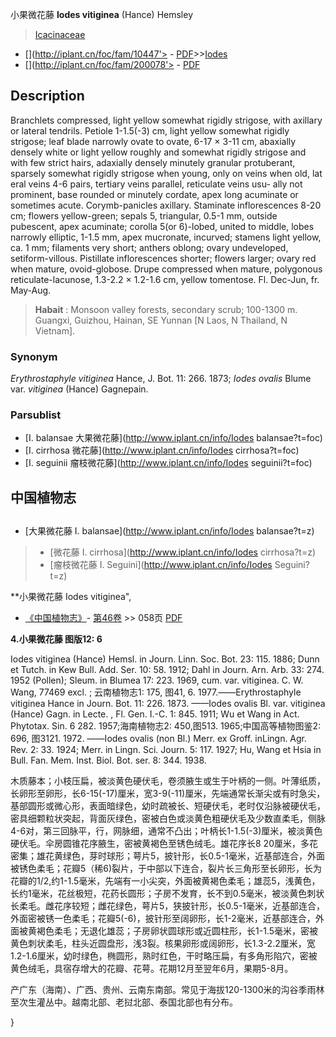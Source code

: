 小果微花藤 **Iodes vitiginea** (Hance) Hemsley

> [Icacinaceae](http://www.iplant.cn/info/Icacinaceae?t=foc)
* [](http://iplant.cn/foc/fam/10447'> - [PDF](http://iplant.cn/foc/pdf/Icacinaceae.pdf)>>[Iodes](http://www.iplant.cn/info/Iodes?t=foc)
* [](http://iplant.cn/foc/fam/200078'> - [PDF](http://www.iplant.cn/foc/pdf/Iodes.pdf)

## Description

Branchlets compressed, light yellow somewhat rigidly strigose, with axillary or lateral tendrils. Petiole 1-1.5(-3) cm, light yellow somewhat rigidly strigose; leaf blade narrowly ovate to ovate, 6-17 × 3-11 cm, abaxially densely white or light yellow roughly and somewhat rigidly strigose and with few strict hairs, adaxially densely minutely granular protuberant, sparsely somewhat rigidly strigose when young, only on veins when old, lat eral veins 4-6 pairs, tertiary veins parallel, reticulate veins usu- ally not prominent, base rounded or minutely cordate, apex long acuminate or sometimes acute. Corymb-panicles axillary. Staminate inflorescences 8-20 cm; flowers yellow-green; sepals 5, triangular, 0.5-1 mm, outside pubescent, apex acuminate; corolla 5(or 6)-lobed, united to middle, lobes narrowly elliptic, 1-1.5 mm, apex mucronate, incurved; stamens light yellow, ca. 1 mm; filaments very short; anthers oblong; ovary undeveloped, setiform-villous. Pistillate inflorescences shorter; flowers larger; ovary red when mature, ovoid-globose. Drupe compressed when mature, polygonous reticulate-lacunose, 1.3-2.2 × 1.2-1.6 cm, yellow tomentose. Fl. Dec-Jun, fr. May-Aug.

> **Habait** : 
> Monsoon valley forests, secondary scrub; 100-1300 m. Guangxi, Guizhou, Hainan, SE Yunnan [N Laos, N Thailand, N Vietnam].

### Synonym
*Erythrostaphyle vitiginea* Hance, J. Bot. 11: 266. 1873; *Iodes ovalis* Blume var. *vitiginea* (Hance) Gagnepain.

### Parsublist

* [I.  balansae  大果微花藤](http://www.iplant.cn/info/Iodes balansae?t=foc)
* [I.  cirrhosa  微花藤](http://www.iplant.cn/info/Iodes cirrhosa?t=foc)
* [I.  seguinii  瘤枝微花藤](http://www.iplant.cn/info/Iodes seguinii?t=foc)

## 中国植物志

## 
* [大果微花藤  I.  balansae](http://www.iplant.cn/info/Iodes balansae?t=z)
> * [微花藤  I.  cirrhosa](http://www.iplant.cn/info/Iodes cirrhosa?t=z)
> * [瘤枝微花藤  I.  Seguini](http://www.iplant.cn/info/Iodes Seguini?t=z)

**小果微花藤 Iodes vitiginea",

* [《中国植物志》](http://www.iplant.cn/frps)- [第46卷](http://www.iplant.cn/frps/vol/46) >> 058页 [PDF](http://www.iplant.cn/frps/pdf/46/058.PDF)

**4.小果微花藤 图版12: 6**

Iodes vitiginea (Hance) Hemsl. in Journ. Linn. Soc. Bot. 23: 115. 1886; Dunn et Tutch. in Kew Bull. Add. Ser. 10: 58. 1912; Dahl in Journ. Arn. Arb. 33: 274. 1952 (Pollen); Sleum. in Blumea 17: 223. 1969, cum. var. vitiginea. C. W. Wang, 77469 excl. ; 云南植物志1: 175, 图41, 6. 1977.——Erythrostaphyle vitiginea Hance in Journ. Bot. 11: 226. 1873. ——Iodes ovalis Bl. var. vitiginea (Hance) Gagn. in Lecte. , Fl. Gen. I.-C. 1: 845. 1911; Wu et Wang in Act. Phytotax. Sin. 6 282. 1957;海南植物志2: 450,图513. 1965;中国高等植物图鉴2: 696, 图3121. 1972. ——Iodes ovalis (non Bl.) Merr. ex Groff. inLingn. Agr. Rev. 2: 33. 1924; Merr. in Lingn. Sci. Journ. 5: 117. 1927; Hu, Wang et Hsia in Bull. Fan. Mem. Inst. Biol. Bot. ser. 8: 344. 1938.

木质藤本；小枝压扁，被淡黄色硬伏毛，卷须腋生或生于叶柄的一侧。叶薄纸质，长卵形至卵形，长6-15(-17)厘米，宽3-9(-11)厘米，先端通常长渐尖或有时急尖，基部圆形或微心形，表面暗绿色，幼时疏被长、短硬伏毛，老时仅沿脉被硬伏毛，密具细颗粒状突起，背面灰绿色，密被白色或淡黄色粗硬伏毛及少数直柔毛，侧脉4-6对，第三回脉平，行，网脉细，通常不凸出；叶柄长1-1.5(-3)厘米，被淡黄色硬伏毛。伞房圆锥花序腋生，密被黄褐色至锈色绒毛。雄花序长8 20厘米，多花密集；雄花黄绿色，芽时球形；萼片5，披针形，长0.5-1毫米，近基部连合，外面被锈色柔毛；花瓣5（稀6)裂片，于中部以下连合，裂片长三角形至长卵形，长为花瓣的1/2,约1-1.5毫米，先端有一小尖突，外面被黄褐色柔毛；雄蕊5，浅黄色，长约1毫米，花丝极短，花药长圆形；子房不发育，长不到0.5毫米，被淡黄色刺状长柔毛。雌花序较短；雌花绿色，萼片5，狭披针形，长0.5-1毫米，近基部连合，外面密被锈一色柔毛；花瓣5(-6)，披针形至阔卵形，长1-2毫米，近基部连合，外面被黄褐色柔毛；无退化雄蕊；子房卵状圆球形或近圆柱形，长1-1.5毫米，密被黄色刺状柔毛，柱头近圆盘形，浅3裂。核果卵形或阔卵形，长1.3-2.2厘米，宽1.2-1.6厘米，幼时绿色，椭圆形，熟时红色，干时略压扁，有多角形陷穴，密被黄色绒毛，具宿存增大的花瓣、花萼。花期12月至翌年6月，果期5-8月。

产广东（海南）、广西、贵州、云南东南部。常见于海拔120-1300米的沟谷季雨林至次生灌丛中。越南北部、老挝北部、泰国北部也有分布。

}